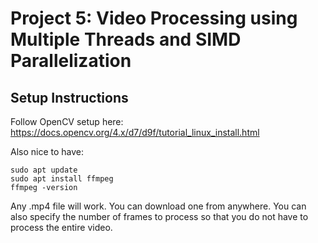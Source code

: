 # Project 5: Video Processing using Multiple Threads and SIMD Parallelization

## Setup Instructions
Follow OpenCV setup here: https://docs.opencv.org/4.x/d7/d9f/tutorial_linux_install.html

Also nice to have: 
```
sudo apt update
sudo apt install ffmpeg
ffmpeg -version
```

Any .mp4 file will work. You can download one from anywhere. You can also specify the number of frames to process so that you do not have to process the entire video.
